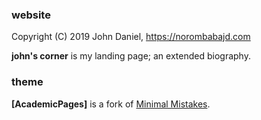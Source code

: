 ### website
Copyright (C) 2019 John Daniel, https://norombabajd.com

**john's corner** is my landing page; an extended biography.  

### theme

**[AcademicPages]** is a fork of [Minimal Mistakes](https://mademistakes.com/work/minimal-mistakes-jekyll-theme/).
